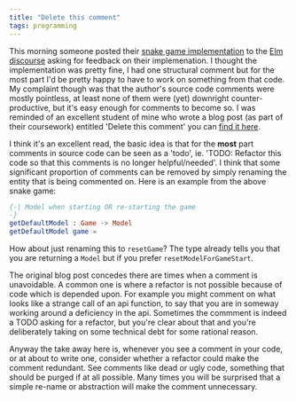 ```yaml
---
title: "Delete this comment"
tags: programming
---
```


This morning someone posted their [snake game implementation](https://www.eatsomecode.com/games/double-snake/) to the [Elm discourse](https://discourse.elm-lang.org/t/double-snake-elm-game/6737) asking for feedback on their implemenation. I thought the implementation was pretty fine, I had one structural comment but for the most part I'd be pretty happy to have to work on something from that code. My complaint though was that the author's source code comments were mostly pointless, at least none of them were (yet) downright counter-productive, but it's easy enough for comments to become so. I was reminded of an excellent student of mine who wrote a blog post (as part of their coursework) entitled 'Delete this comment' you can [find it here](http://blog.inf.ed.ac.uk/sapm/2014/02/21/delete-this-comment/).


I think it's an excellent read, the basic idea is that for the **most** part comments in source code can be seen as a 'todo', ie. 'TODO: Refactor this code so that this comments is no longer helpful/needed'. I think that some significant proportion of comments can be removed by simply renaming the entity that is being commented on. Here is an example from the above snake game:

```elm
{-| Model when starting OR re-starting the game
-}
getDefaultModel : Game -> Model
getDefaultModel game =
```

How about just renaming this to `resetGame`? The type already tells you that you are returning a `Model` but if you prefer `resetModelForGameStart`. 

The original blog post concedes there are times when a comment is unavoidable. A common one is where a refactor is not possible because of code which is depended upon. For example you might comment on what looks like a strange call of an api function, to say that you are in someway working around a deficiency in the api. Sometimes the commment is indeed a TODO asking for a refactor, but you're clear about that and you're deliberately taking on some technical debt for some rational reason.

Anyway the take away here is, whenever you see a comment in your code, or at about to write one, consider whether a refactor could make the comment redundant. See comments like dead or ugly code, something that should be purged if at all possible. Many times you will be surprised that a simple re-name or abstraction will make the comment unnecessary.

